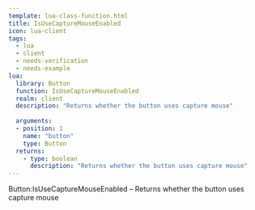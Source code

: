 ```yaml
---
template: lua-class-function.html
title: IsUseCaptureMouseEnabled
icon: lua-client
tags:
  - lua
  - client
  - needs-verification
  - needs-example
lua:
  library: Button
  function: IsUseCaptureMouseEnabled
  realm: client
  description: "Returns whether the button uses capture mouse"
  
  arguments:
  - position: 1
    name: "button"
    type: Button
  returns:
    - type: boolean
      description: "Returns whether the button uses capture mouse"
---
```


<div class="lua__search__keywords">
Button:IsUseCaptureMouseEnabled &#x2013; Returns whether the button uses capture mouse
</div>
